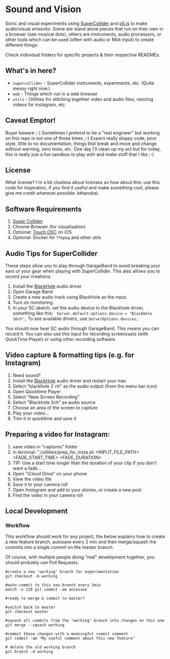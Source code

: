 # Sound and Vision

Sonic and visual experiments using [SuperCollider](https://supercollider.github.io/) and [p5.js](https://p5js.org/) to make audio/visual artworks. Some are stand alone pieces that run on their own in a browser (see musical dots), others are instruments, audio processors, or other tools which can be used (often with audio or Midi input) to create different things.

Check individual folders for specific projects & their respective READMEs.

## What's in here?
* `supercollider` - SuperCollider instruments, experiments, etc. (Quite messy right now.)
* `web` - Things which run in a web browser
* `utils` - Utilities for stitching together video and audio files, resizing videos for instagram, etc.

## Caveat Emptor!
Buyer beware ;-) Sometimes I pretend to be a "real engineer" but working on this repo is not one of those times ;-) Expect really sloppy code, poor style, little to no documentation, things that break and move and change without warning, zero tests, etc. One day I'll clean up my act but for today, this is really just a fun sandbox to play with and make stuff that I like ;-) 

## License
What license? I'm a bit clueless about licenses so how about this: use this code for inspiration, if you find it useful and make something cool, please give me credit wherever possible. kthanxbai.

## Software Requirements
1. [Super Collider](https://supercollider.github.io/)
2. Chrome Browser (for visualisation)
3. Optional: [Touch OSC](https://hexler.net/products/touchosc) on iOS
4. Optional: Docker for `ffmpeg` and other utils

## Audio Tips for SuperCollider
These steps allow you to play through GarageBand to avoid breaking your ears or your gear when playing with SuperCollider. This also allows you to record your creations.

1. Install the [BlackHole](https://github.com/ExistentialAudio/BlackHole) audio driver
2. Open Garage Band 
3. Create a new audio track using BlackHole as the input.
4. Turn on monitoring.
5. In your SC sketch, set the audio device to the Blackhole driver, something like this: ` Server.default.options.device = "BlackHole 16ch";`
To see available drivers, use `ServerOptions.devices;`

You should now hear SC audio through GarageBand. This means you can record it. You can also use this input for recording screencasts (with QuickTime Player) or using other recording software. 


## Video capture & formatting tips (e.g. for Instagram)
1. Need sound? 
2. Install the [BlackHole](https://github.com/ExistentialAudio/BlackHole) audio driver and restart your mac
3. Select "blackhole 2 ch" as the audio output (from the menu bar icon)
2. Open Quicktime Player
2. Select "New Screen Recording"
2. Select "Blackhole 2ch" as audio source
2. Choose an area of the screen to capture
2. Play your video...
2. Trim it in quicktime and save it


## Preparing a video for Instagram:

1. save video in "captures" folder
2. in terminal: "./utilities/prep_for_insta.sh <INPUT_FILE_PATH> <FADE_START_TIME> <FADE_DURATION>
3. TIP: Use a start time longer than the duration of your clip if you don't want a fade...
4. Open "iCloud Drive" on your phone
5. View the video file
6. Save it to your camera roll
7. Open Instagram and add to your stories, or create a new post
8. Find the video in your camera roll

## Local Development

### Workflow
This workflow should work for any project, the below explains how to create a new feature branch, autosave every 2 min and then merge/squash the commits into a single commit on the master branch.

Of course, with multiple people doing "real" development together, you should probably use Pull Requests.

```
#create a new 'working' branch for experimentation
git checkout -b working

#auto-commit to this new branch every 2min
watch -n 120 git commit -am autosave

#ready to merge & commit to master?

#switch back to master
git checkout master

#squash all commits from the "working" branch into changes on this one
git merge --squash working

#commit these changes with a meaningful commit comment
git commit -am "My useful comment about this new feature"

# delete the old working branch
git branch -d working
```
